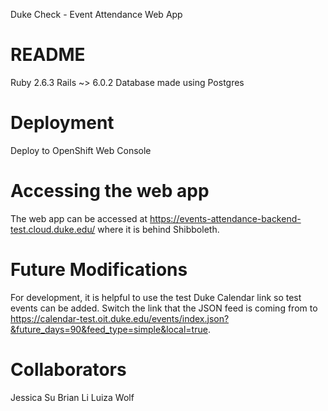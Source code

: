 Duke Check - Event Attendance Web App
# README
Ruby 2.6.3
Rails ~> 6.0.2
Database made using Postgres

# Deployment
Deploy to OpenShift Web Console

# Accessing the web app
The web app can be accessed at https://events-attendance-backend-test.cloud.duke.edu/ where it is behind Shibboleth.

# Future Modifications
For development, it is helpful to use the test Duke Calendar link so test events can be added. 
Switch the link that the JSON feed is coming from to https://calendar-test.oit.duke.edu/events/index.json?&future_days=90&feed_type=simple&local=true.


# Collaborators
Jessica Su
Brian Li
Luiza Wolf